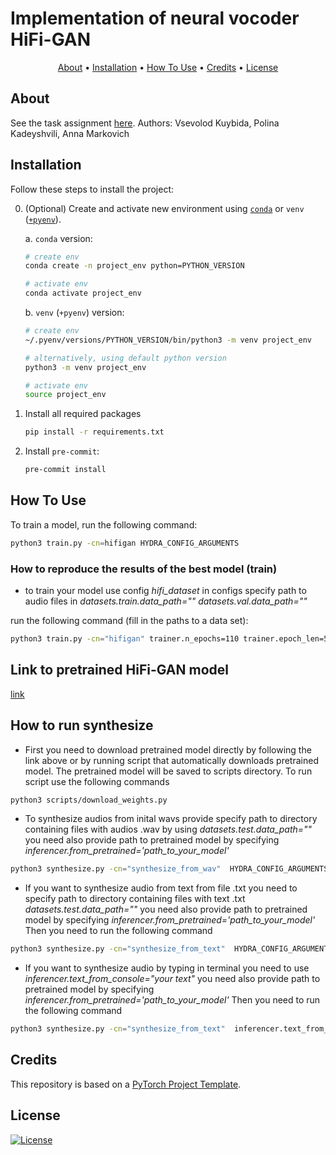 # Implementation of neural vocoder HiFi-GAN

<p align="center">
  <a href="#about">About</a> •
  <a href="#installation">Installation</a> •
  <a href="#how-to-use">How To Use</a> •
  <a href="#credits">Credits</a> •
  <a href="#license">License</a>
</p>


## About

See the task assignment [here](https://github.com/markovka17/dla/tree/2024/hw3_nv).
Authors: Vsevolod Kuybida, Polina Kadeyshvili, Anna Markovich

## Installation

Follow these steps to install the project:

0. (Optional) Create and activate new environment using [`conda`](https://conda.io/projects/conda/en/latest/user-guide/getting-started.html) or `venv` ([`+pyenv`](https://github.com/pyenv/pyenv)).

   a. `conda` version:

   ```bash
   # create env
   conda create -n project_env python=PYTHON_VERSION

   # activate env
   conda activate project_env
   ```

   b. `venv` (`+pyenv`) version:

   ```bash
   # create env
   ~/.pyenv/versions/PYTHON_VERSION/bin/python3 -m venv project_env

   # alternatively, using default python version
   python3 -m venv project_env

   # activate env
   source project_env
   ```

1. Install all required packages

   ```bash
   pip install -r requirements.txt
   ```

2. Install `pre-commit`:
   ```bash
   pre-commit install
   ```

## How To Use

To train a model, run the following command:

```bash
python3 train.py -cn=hifigan HYDRA_CONFIG_ARGUMENTS
```


### How to reproduce the results of the best model (train)

- to train your model use config *hifi_dataset* in configs specify path to audio files in *datasets.train.data_path=""  datasets.val.data_path=""*

run the following command (fill in the paths to a data set):

```bash
python3 train.py -cn="hifigan" trainer.n_epochs=110 trainer.epoch_len=500 HYDRA_CONFIG_ARGUMENTS
```

## Link to pretrained HiFi-GAN model 
[link](https://drive.google.com/file/d/17C3iA42W5fkoCyxZqO-Tu_-Z92IyBaMO/view?usp=sharing)

## How to run synthesize
- First you need to download pretrained model directly by following the link above or by running script that automatically downloads pretrained model. The pretrained model will be saved to scripts directory. To run script use the following commands

```bash
python3 scripts/download_weights.py
```


- To synthesize audios from inital wavs provide specify path to directory containing files with audios .wav  by using *datasets.test.data_path=""*  you need also provide path to pretrained model by specifying *inferencer.from_pretrained='path_to_your_model'*

```bash
python3 synthesize.py -cn="synthesize_from_wav"  HYDRA_CONFIG_ARGUMENTS
```

- If you want to synthesize audio from text from file .txt you need to specify path to directory containing files with text .txt *datasets.test.data_path=""*  you need also provide path to pretrained model by specifying *inferencer.from_pretrained='path_to_your_model'* Then you need to run the following command

```bash
python3 synthesize.py -cn="synthesize_from_text"  HYDRA_CONFIG_ARGUMENTS
```
- If you want to synthesize audio by typing in terminal you need to use *inferencer.text_from_console="your text"* you need also provide path to pretrained model by specifying *inferencer.from_pretrained='path_to_your_model'* Then you need to run the following command

```bash
python3 synthesize.py -cn="synthesize_from_text"  inferencer.text_from_console="your text" HYDRA_CONFIG_ARGUMENTS
```

## Credits

This repository is based on a [PyTorch Project Template](https://github.com/Blinorot/pytorch_project_template).

## License

[![License](https://img.shields.io/badge/license-MIT-blue.svg)](/LICENSE)
